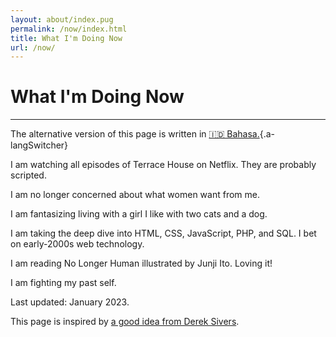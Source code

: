 ```yaml
---
layout: about/index.pug
permalink: /now/index.html
title: What I'm Doing Now
url: /now/
---
```


# What I'm Doing Now
--------------------

The alternative version of this page is written in [🇮🇩 Bahasa.](/now/id){.a-langSwitcher}

I am watching all episodes of Terrace House on Netflix. They are probably scripted.

I am no longer concerned about what women want from me.

I am fantasizing living with a girl I like with two cats and a dog. 

I am taking the deep dive into HTML, CSS, JavaScript, PHP, and SQL. I bet on early-2000s web technology.

I am reading No Longer Human illustrated by Junji Ito. Loving it!

I am fighting my past self.

Last updated: January 2023.

This page is inspired by [a good idea from Derek Sivers](https://sive.rs/now).